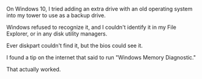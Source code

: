 On Windows 10, I tried adding an extra drive with an old operating system into my tower to use as a backup drive.

Windows refused to recognize it, and I couldn't identify it in my File Explorer, or in any disk utility managers.

Ever diskpart couldn't find it, but the bios could see it.

I found a tip on the internet that said to run "Windows Memory Diagnostic."

That actually worked.
